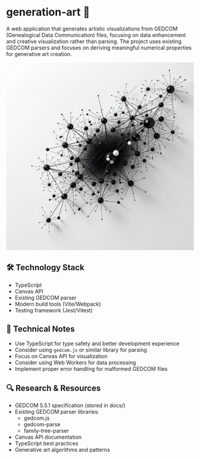 # generation-art 🎨

A web application that generates artistic visualizations from GEDCOM (Genealogical Data Communication) files, focusing on data enhancement and creative visualization rather than parsing. The project uses existing GEDCOM parsers and focuses on deriving meaningful numerical properties for generative art creation.

![Generated graph visualization](images/graph1.png)

## 🛠️ Technology Stack

- TypeScript
- Canvas API
- Existing GEDCOM parser
- Modern build tools (Vite/Webpack)
- Testing framework (Jest/Vitest)

## 📝 Technical Notes

- Use TypeScript for type safety and better development experience
- Consider using `gedcom.js` or similar library for parsing
- Focus on Canvas API for visualization
- Consider using Web Workers for data processing
- Implement proper error handling for malformed GEDCOM files

## 🔍 Research & Resources

- GEDCOM 5.5.1 specification (stored in docs/)
- Existing GEDCOM parser libraries:
  - gedcom.js
  - gedcom-parse
  - family-tree-parser
- Canvas API documentation
- TypeScript best practices
- Generative art algorithms and patterns
